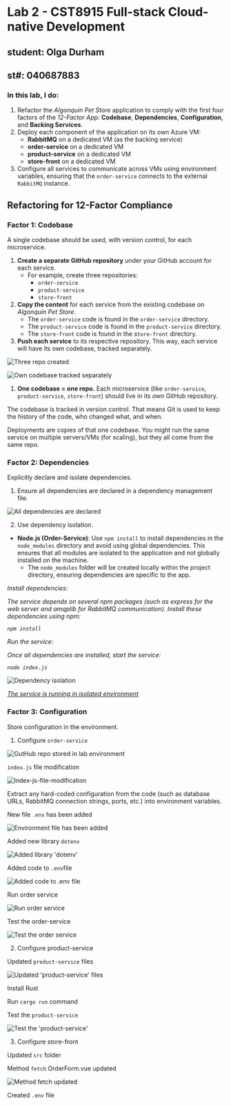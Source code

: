 # Lab 2 - CST8915 Full-stack Cloud-native Development
## student: Olga Durham
## st#: 040687883

### In this lab, I do:

1. Refactor the *Algonquin Pet Store* application to comply with the first four factors of the *12-Factor App:* **Codebase**, **Dependencies**, **Configuration**, and **Backing Services**.
2. Deploy each component of the application on its own Azure VM:
    - **RabbitMQ** on a dedicated VM (as the backing service)
    - **order-service** on a dedicated VM
    - **product-service** on a dedicated VM
    - **store-front** on a dedicated VM
3. Configure all services to communicate across VMs using environment variables, ensuring that the `order-service` connects to the external `RabbitMQ` instance.

## Refactoring for 12-Factor Compliance
### Factor 1: Codebase
A single codebase should be used, with version control, for each microservice.

1. **Create a separate GitHub repository** under your GitHub account for each service.
    - For example, create three repositories:
        - `order-service`
        - `product-service`
        - `store-front`
2. **Copy the content** for each service from the existing codebase on *Algonquin Pet Store*.
    - The `order-service` code is found in the `order-service` directory.
    - The `product-service` code is found in the `product-service` directory.
    - The `store-front` code is found in the s`tore-front` directory.
3. **Push each service** to its respective repository. This way, each service will have its own codebase, tracked separately.

![Three repo created](./screenshots/1-three-repo-created.png)

![Own codebase tracked separately](./screenshots/2-own-codebase-tracked-separately.png)

1. **One codebase = one repo.**
Each microservice (like `order-service`, `product-service`, `store-front`) should live in its *own* GitHub repository.

The codebase is tracked in version control.
That means Git is used to keep the history of the code, who changed what, and when.

Deployments are copies of that one codebase.
You might run the same service on multiple servers/VMs (for scaling), but they all come from the same repo.

### Factor 2: Dependencies

Explicitly declare and isolate dependencies.

1. Ensure all dependencies are declared in a dependency management file.

![All dependencies are declared](./screenshots/3-all-dependancies-are-declared.png)

2. Use dependency isolation.
- **Node.js (Order-Service)**: Use `npm install` to install dependencies in the `node_modules` directory and avoid using global dependencies. This ensures that all modules are isolated to the application and not globally installed on the machine.
    - The `node_modules` folder will be created locally within the project directory, ensuring dependencies are specific to the app.

*Install dependencies:*

*The service depends on several npm packages (such as express for the web server and amqplib for RabbitMQ communication). Install these dependencies using npm:*

*`npm install`*

*Run the service:*

*Once all dependencies are installed, start the service:*

*`node index.js`* 

![Dependency isolation](./screenshots/4-order-server-running.png)

<u>*The service is running in isolated environment*</u>

### Factor 3: Configuration

Store configuration in the environment.

1. Configure `order-service`

![GutHub repo stored in lab environment](./screenshots/5-github-repo-stored-in-lab-env.png)

`index.js` file modification

![Index-js-file-modification](./screenshots/6-index-js-file-modification.png)

Extract any hard-coded configuration from the code (such as database URLs, RabbitMQ connection strings, ports, etc.) into environment variables.

New file `.env` has been added

![Environment file has been added](./screenshots/7-.env-file-added.png)

Added new library `dotenv`

![Added library 'dotenv'](./screenshots/8-dotenv-library-added.png)

Added code to `.env`file

![Added code to .env file](./screenshots/9-code-added-to-.env-file.png)

Run order service

![Run order service](./screenshots/10-run-order-service.png)

Test the order-service

![Test the order service](./screenshots/11-test-order-service-responce.png)

2. Configure product-service

Updated `product-service` files

![Updated 'product-service' files](./screenshots/12-updated-product-service-files.png)

Install Rust

Run `cargo run` command

Test the `product-service`

![Test the 'product-service'](./screenshots/13-test-the-product-service.png)

3. Configure store-front

Updated `src` folder

Method `fetch` OrderForm.vue updated

![Method `fetch` updated](./screenshots/14-method-fetch-updated.png)

Created `.env` file










